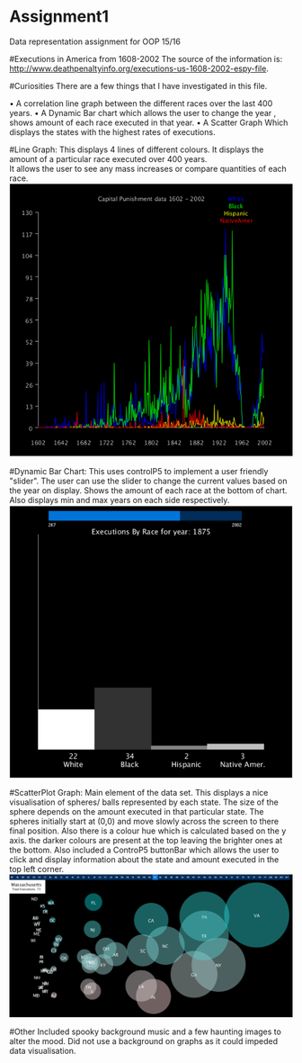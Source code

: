 # Assignment1
Data representation assignment for OOP 15/16

#Executions in America from 1608-2002
 The source of the information is: http://www.deathpenaltyinfo.org/executions-us-1608-2002-espy-file.

#Curiosities
There are a few things that I have investigated in this file.

•	A correlation line graph between the different races over the last 400 years.
•   A Dynamic Bar chart which allows the user to change the year , shows amount of each race executed in that year. 
•   A Scatter Graph Which displays the states with the highest rates of executions.

#Line Graph:
This displays 4 lines of different colours. It displays the amount of a particular race executed over 400 years.  
It allows the user to see any mass increases or compare quantities of each race.
![LineGraph](https://github.com/c14410312/Assignment1/blob/master/data/LineGraph.png)


#Dynamic Bar Chart:
This uses controlP5 to implement a user friendly "slider". The user can use the slider to change the current values based on the year on display.
Shows the amount of each race at the bottom of chart. Also displays min and max years on each side respectively.
![LineGraph](https://github.com/c14410312/Assignment1/blob/master/data/DynamicBarchart.png)

#ScatterPlot Graph:
Main element of the data set. This displays a nice visualisation of spheres/ balls represented by each state. The size of the sphere depends on the amount
executed in that particular state. The spheres initially start at (0,0) and move slowly across the screen to there final position. Also there is a colour hue
which is calculated based on the y axis. the darker colours are present at the top leaving the brighter ones at the bottom.
Also included a ControP5 buttonBar which allows the user to click and display information about the state and amount executed in the top left corner.
![LineGraph](https://github.com/c14410312/Assignment1/blob/master/data/scatterPlot.png)

#Other
Included spooky background music and a few haunting images to alter the mood. Did not use a background on graphs as it could impeded data visualisation.


    

